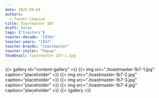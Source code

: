 ```yaml
---
date: 2025-09-04
authors:
  - Tanner Legasse
title: Toastmaster 1B7
draft: false
tags: ["toasters"]
toaster-decade: "1930s"
toaster-years: "1937"
toaster-brands: "toastmaster"
toaster-styles: "Popup"
thumbnail: toastmaster-1b7-1.jpg
---
```

{{< gallery id="content-gallery" >}}
  {{< img src="./toastmaster-1b7-1.jpg" caption="placeholder" >}}
  {{< img src="./toastmaster-1b7-2.jpg" caption="placeholder" >}}
  {{< img src="./toastmaster-1b7-3.jpg" caption="placeholder" >}}
  {{< img src="./toastmaster-1b7-4.jpg" caption="placeholder" >}}
{{< /gallery >}}
